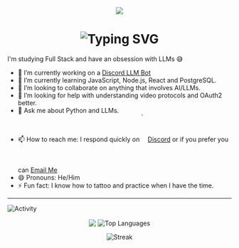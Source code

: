 <p align="center" width="100%">

<img src='https://i.giphy.com/xTiIzJSKB4l7xTouE8.webp'>
</p>

<h1 align="center" width="100%">
  <img src="https://readme-typing-svg.herokuapp.com/?font=JetBrains+Mono&size=30&duration=3000&pause=1000&color=FF46A2&center=true&vCenter=true&width=666&lines=👋+Hi+there!+I'm+Witcher;👨🏻‍💻+Full+Stack+Engineer+in+training;🔥+Turning+coffee+into+code" alt="Typing SVG" />
</h1>



  
I'm studying Full Stack and have an obsession with LLMs 😅 

- 🔭 I’m currently working on a <a href="https://github.com/georgedobreff/discord-ai-waifu.git" target="_blank">Discord LLM Bot</a>
- 🌱 I’m currently learning JavaScript, Node.js, React and PostgreSQL.
- 👯 I’m looking to collaborate on anything that involves AI/LLMs.
- 🤔 I’m looking for help with understanding video protocols and OAuth2 better.
- 💬 Ask me about Python and LLMs.
- 📫 How to reach me: I respond quickly on <img src='https://cdn3.emoji.gg/emojis/7561-discord-clyde.png' width="3%" align="center"><a href="https://discord.com/users/1388488254889656420" target="_blank">Discord</a> or if you prefer you can [Email Me](mailto:george@witcher.codes)
- 😄 Pronouns: He/Him
- ⚡ Fun fact: I know how to tattoo and practice when I have the time.


---
![Activity](https://github-readme-activity-graph.vercel.app/graph?username=georgedobreff&bg_color=0D1117&color=FF46A2&line=FF46A2&point=FFFFFF&area_color=FFFFFF&area=true&hide_border=true&hide_title=true)

<p align="center">
  
 <img align="center" src='https://github-readme-stats.vercel.app/api?username=georgedobreff&hide=stars,issues&theme=radical&icon_color=FF46A2&hide_rank=true&hide_title=true&text_color=FF46A2&hide_border=true'>
 <img align="center" src="https://github-readme-stats.vercel.app/api/top-langs/?username=georgedobreff&hide_border=true&theme=radical&hide_progress=true&layout=compact&hide_title=true&stats_format=bytes" alt="Top Languages" />
   
</p>

<p align="center">
   <img src="https://streak-stats.demolab.com/?user=georgedobreff&theme=radical&hide_border=true&show_icons=true" alt="Streak" />
</p>




